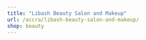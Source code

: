 ```yaml
---
title: "Libash Beauty Salon and Makeup"
url: /accra/libash-beauty-salon-and-makeup/
shop: beauty
---
```

